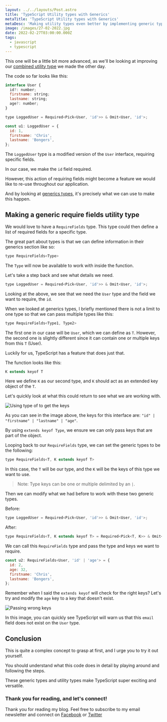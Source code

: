 ```yaml
---
layout: ../../layouts/Post.astro
title: 'TypeScript Utility types with Generics'
metaTitle: 'TypeScript Utility types with Generics'
metaDesc: 'Making utility types even better by implementing generic types'
image: /images/27-02-2022.jpg
date: 2022-02-27T03:00:00.000Z
tags:
  - javascript
  - typescript
---
```


This one will be a little bit more advanced, as we'll be looking at improving our [combined utility type](https://daily-dev-tips.com/posts/combining-typescript-utility-types/) we made the other day.

The code so far looks like this:

```js
interface User {
  id?: number;
  firstname: string;
  lastname: string;
  age?: number;
}

type LoggedUser = Required<Pick<User, 'id'>> & Omit<User, 'id'>;

const u1: LoggedUser = {
  id: 1,
  firstname: 'Chris',
  lastname: 'Bongers',
};
```

The `LoggedUser` type is a modified version of the `User` interface, requiring specific fields.

In our case, we make the `id` field required.

However, this action of requiring fields might become a feature we would like to re-use throughout our application.

And by looking at [generics types](https://daily-dev-tips.com/posts/typescript-generic-types/), it's precisely what we can use to make this happen.

## Making a generic require fields utility type

We would love to have a `RequireFields` type. This type could then define a list of required fields for a specific type.

The great part about types is that we can define information in their generics section like so:

```js
type RequireFields<Type>
```

The `Type` will now be available to work with inside the function.

Let's take a step back and see what details we need.

```js
type LoggedUser = Required<Pick<User, 'id'>> & Omit<User, 'id'>;
```

Looking at the above, we see that we need the `User` type and the field we want to require, the `id`.

When we looked at generics types, I briefly mentioned there is not a limit to one type so that we can pass multiple types like this:

```js
type RequireFields<Type1, Type2>
```

The first one in our case will be `User`, which we can define as `T`.
However, the second one is slightly different since it can contain one or multiple keys from this `T` (User).

Luckily for us, TypeScript has a feature that does just that.

The function looks like this:

```js
K extends keyof T
```

Here we define `K` as our second type, and `K` should act as an extended key object of the `T`.

Let's quickly look at what this could return to see what we are working with.

![Using type of to get the keys](https://cdn.hashnode.com/res/hashnode/image/upload/v1645075545935/LFwSXQdu4z.png)

As you can see in the image above, the keys for this interface are: `"id" | "firstname" | "lastname" | "age"`.

By using `extends keyof Type`, we ensure we can only pass keys that are part of the object.

Looping back to our `RequireFields` type, we can set the generic types to be the following:

```js
type RequireFields<T, K extends keyof T>
```

In this case, the `T` will be our type, and the `K` will be the keys of this type we want to use.

> Note: Type keys can be one or multiple delimited by an `|`.

Then we can modify what we had before to work with these two generic types.

Before:

```js
type LoggedUser = Required<Pick<User, 'id'>> & Omit<User, 'id'>;
```

After:

```js
type RequireFields<T, K extends keyof T> = Required<Pick<T, K>> & Omit<T, K>;
```

We can call this `RequireFields` type and pass the type and keys we want to require.

```js
const u2: RequireFields<User, 'id' | 'age'> = {
  id: 2,
  age: 32,
  firstname: 'Chris',
  lastname: 'Bongers',
};
```

Remember when I said the `extends keyof` will check for the right keys? Let's try and modify the `age` key to a key that doesn't exist.

![Passing wrong keys](https://cdn.hashnode.com/res/hashnode/image/upload/v1645075854001/zLnkZaydF.png)

In this image, you can quickly see TypeScript will warn us that this `email` field does not exist on the `User` type.

## Conclusion

This is quite a complex concept to grasp at first, and I urge you to try it out yourself.

You should understand what this code does in detail by playing around and following the steps.

These generic types and utility types make TypeScript super exciting and versatile.

### Thank you for reading, and let's connect!

Thank you for reading my blog. Feel free to subscribe to my email newsletter and connect on [Facebook](https://www.facebook.com/DailyDevTipsBlog) or [Twitter](https://twitter.com/DailyDevTips1)
